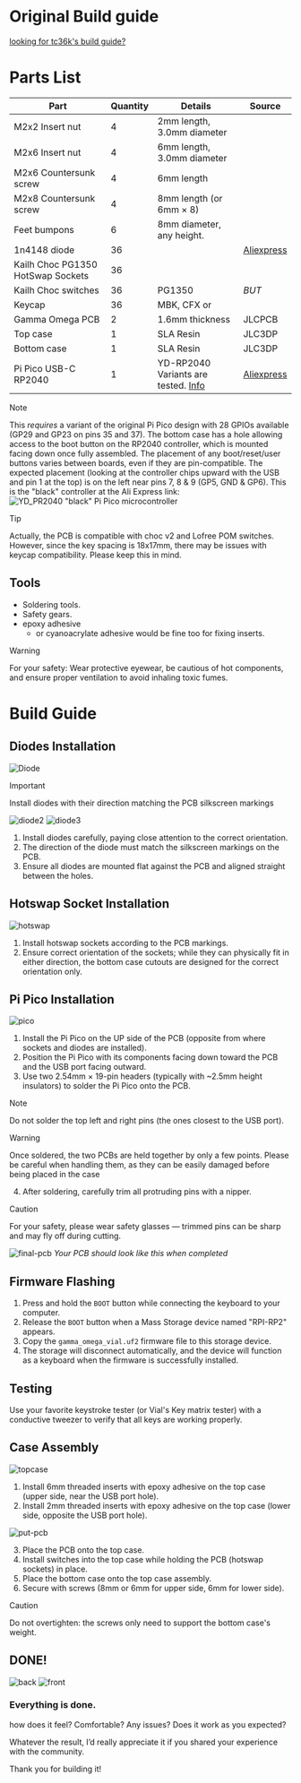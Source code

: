 # Original Build guide

[looking for tc36k's build guide?](../tc36k/BUILD_GUIDE.md)

# Parts List
| Part | Quantity | Details | Source |
|------------------|----------|-----------------|--------|
| M2x2 Insert nut | 4 | 2mm length, 3.0mm diameter | |
| M2x6 Insert nut | 4 | 6mm length, 3.0mm diameter | |
| M2x6 Countersunk screw | 4 | 6mm length | |
| M2x8 Countersunk screw | 4 | 8mm length (or 6mm × 8) | |
| Feet bumpons | 6 | 8mm diameter, any height. | |
| 1n4148 diode | 36 |  | [Aliexpress](https://a.aliexpress.com/_oCcCwmR) |
| Kailh Choc PG1350 HotSwap Sockets | 36 | | |
| Kailh Choc switches | 36 | PG1350 | *BUT* |
| Keycap | 36 | MBK, CFX or | |
| Gamma Omega PCB | 2 | 1.6mm thickness | JLCPCB |
| Top case | 1 | SLA Resin | JLC3DP |
| Bottom case | 1 | SLA Resin | JLC3DP |
| Pi Pico USB-C RP2040 | 1 | YD-RP2040 Variants are tested. [Info](https://circuitpython.org/board/vcc_gnd_yd_rp2040/) | [Aliexpress](https://a.aliexpress.com/_opuRQZl) |

> [!NOTE]
> This *requires* a variant of the original Pi Pico design with 28 GPIOs available (GP29 and GP23 on pins 35 and 37).
> The bottom case has a hole allowing access to the boot button on the RP2040 controller, which is mounted facing down once fully assembled.
> The placement of any boot/reset/user buttons varies between boards, even if they are pin-compatible.
> The expected placement (looking at the controller chips upward with the USB and pin 1 at the top) is on the left near pins 7, 8 & 9 (GP5, GND & GP6).
> This is the "black" controller at the Ali Express link:
> ![YD_PR2040 "black" Pi Pico microcontroller](../images/black-raspberry-pi-pico-boot.png)

> [!TIP]
> Actually, the PCB is compatible with choc v2 and Lofree POM switches. However, since the key spacing is 18x17mm, there may be issues with keycap compatibility. Please keep this in mind.


## Tools

- Soldering tools.
- Safety gears.
- epoxy adhesive
    - or cyanoacrylate adhesive would be fine too for fixing inserts.

> [!WARNING]
> For your safety: Wear protective eyewear, be cautious of hot components, and ensure proper ventilation to avoid inhaling toxic fumes.

# Build Guide

## Diodes Installation
![Diode](../images/bg.jpg)
> [!IMPORTANT]
> Install diodes with their direction matching the PCB silkscreen markings

![diode2](../images/bg-1.jpg)
![diode3](../images/bg-2.jpg)

1. Install diodes carefully, paying close attention to the correct orientation.
2. The direction of the diode must match the silkscreen markings on the PCB.
3. Ensure all diodes are mounted flat against the PCB and aligned straight between the holes.

## Hotswap Socket Installation
![hotswap](../images/bg-3.jpg)

1. Install hotswap sockets according to the PCB markings.
2. Ensure correct orientation of the sockets; while they can physically fit in either direction, the bottom case cutouts are designed for the correct orientation only.

## Pi Pico Installation
![pico](../images/bg-4.jpg)

1. Install the Pi Pico on the UP side of the PCB (opposite from where sockets and diodes are installed).
2. Position the Pi Pico with its components facing down toward the PCB and the USB port facing outward.
3. Use two 2.54mm × 19-pin headers (typically with ~2.5mm height insulators) to solder the Pi Pico onto the PCB.

> [!NOTE]
> Do not solder the top left and right pins (the ones closest to the USB port).

> [!WARNING]
> Once soldered, the two PCBs are held together by only a few points. Please be careful when handling them, as they can be easily damaged before being placed in the case

4. After soldering, carefully trim all protruding pins with a nipper.

> [!CAUTION]
> For your safety, please wear safety glasses — trimmed pins can be sharp and may fly off during cutting.


![final-pcb](../images/bg-5.jpg)
*Your PCB should look like this when completed*

## Firmware Flashing
1. Press and hold the `BOOT` button while connecting the keyboard to your computer.
2. Release the `BOOT` button when a Mass Storage device named "RPI-RP2" appears.
3. Copy the `gamma_omega_vial.uf2` firmware file to this storage device.
4. The storage will disconnect automatically, and the device will function as a keyboard when the firmware is successfully installed.

## Testing
Use your favorite keystroke tester (or Vial's Key matrix tester) with a conductive tweezer to verify that all keys are working properly.


## Case Assembly
![topcase](../images/bg-6.jpg)

1. Install 6mm threaded inserts with epoxy adhesive on the top case (upper side, near the USB port hole).
2. Install 2mm threaded inserts with epoxy adhesive on the top case (lower side, opposite the USB port hole).

![put-pcb](../images/gamma2.jpg)

3. Place the PCB onto the top case.
4. Install switches into the top case while holding the PCB (hotswap sockets) in place.
5. Place the bottom case onto the top case assembly.
6. Secure with screws (8mm or 6mm for upper side, 6mm for lower side).
> [!CAUTION]
> Do not overtighten: the screws only need to support the bottom case's weight.

## DONE!
![back](../images/gamma1.jpg)
![front](../images/gamma_7.jpg)

### Everything is done.

how does it feel? Comfortable? Any issues? Does it work as you expected?

Whatever the result, I’d really appreciate it if you shared your experience with the community.


Thank you for building it!
